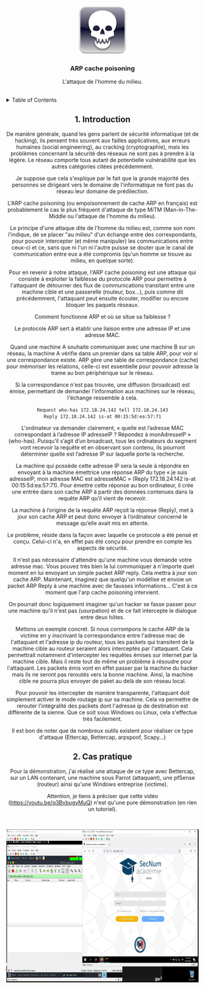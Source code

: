 <div id="top"></div>

<div align="center">
  <a href="https://github.com/franckferman/network-elements-synthesis">
    <img src="https://raw.githubusercontent.com/franckferman/network-elements-synthesis/main/img/skull.png" alt="Skull" width="128" height="128">
  </a>

<h3 align="center">ARP cache poisoning</h3>

  <p align="center">
    L'attaque de l'homme du milieu.
    <br/>
	<br/>
  </p>
</div>

<details>
  <summary>Table of Contents</summary>
  <ol>
	<li><a href="#1-introduction">Introduction</a></li>
    <li><a href="#2-demo">Démonstration</a></li>
  </ol>
</details>

<div align="center">
<h2>1. Introduction</h2>

<p>De manière générale, quand les gens parlent de sécurité informatique (et de hacking), ils pensent très souvent aux failles applicatives, aux erreurs humaines (social engineering), au cracking (cryptographie), mais les problèmes concernant la sécurité des réseaux ne sont pas à prendre à la légère. Le réseau comporte tous autant de potentielle vulnérabilité que les autres catégories citées précédemment.<br/>

Je suppose que cela s'explique par le fait que la grande majorité des personnes se dirigeant vers le domaine de l'informatique ne font pas du réseau leur domaine de prédilection.<br/>

L'ARP cache poisoning (ou empoisonnement de cache ARP en français) est probablement le cas le plus fréquent d'attaque de type MiTM (Man-in-The-Middle ou l'attaque de l'homme du milieu).<br/>

Le principe d'une attaque dite de l'homme du milieu est, comme son nom l'indique, de se placer "au milieu" d'un échange entre des correspondants, pour pouvoir intercepter (et même manipuler) les communications entre ceux-ci et ce, sans que ni l'un ni l'autre puisse se douter que le canal de communication entre eux a été compromis (qu'un homme se trouve au milieu, en quelque sorte).<br/> 

Pour en revenir à notre attaque, l'ARP cache poisoning est une attaque qui consiste à exploiter la faiblesse du protocole ARP pour permettre à l'attaquant de détourner des flux de communications transitant entre une machine cible et une passerelle (routeur, box...), puis comme dit précédemment, l'attaquant peut ensuite écouter, modifier ou encore bloquer les paquets réseaux.<br/>

<div align="center">
Comment fonctionne ARP et où se situe sa faiblesse ?<br/>

Le protocole ARP sert à établir une liaison entre une adresse IP et une adresse MAC.<br/>

Quand une machine A souhaite communiquer avec une machine B sur un réseau, la machine A vérifie dans un premier dans sa table ARP, pour voir si une correspondance existe. ARP gère une table de correspondance (cache) pour mémoriser les relations, celle-ci est essentielle pour pouvoir adresse la trame au bon périphérique sur le réseau.<br/>

Si la correspondance n'est pas trouvée, une diffusion (broadcast) est émise, permettant de demander l'information aux machines sur le réseau, l'échange ressemble à cela.

<code>Request who-has 172.18.24.142 tell 172.18.24.143</code><br/>
<code>Reply 172.18.24.142 is-at 00:15:5d:ea:57:71</code><br/>

L'ordinateur va demander clairement, « quelle est l’adresse MAC correspondant à l’adresse IP adresseIP ? Répondez à monAdresseIP » (who-has). Puisqu’il s’agit d’un broadcast, tous les ordinateurs du segment vont recevoir la requête et en observant son contenu, ils pourront déterminer quelle est l’adresse IP sur laquelle porte la recherche.<br/>

La machine qui possède cette adresse IP sera la seule à répondre en envoyant à la machine émettrice une réponse ARP du type « je suis adresseIP, mon adresse MAC est adresseMAC » (Reply 172.18.24.142 is-at 00:15:5d:ea:57:71). Pour émettre cette réponse au bon ordinateur, il crée une entrée dans son cache ARP à partir des données contenues dans la requête ARP qu’il vient de recevoir.<br/>

La machine à l’origine de la requête ARP reçoit la réponse (Reply), met à jour son cache ARP et peut donc envoyer à l’ordinateur concerné le message qu’elle avait mis en attente.<br/>

Le problème, réside dans la façon avec laquelle ce protocole a été pensé et conçu. Celui-ci n'a, en effet pas été conçu pour prendre en compte les aspects de sécurité.<br/>

Il n'est pas nécessaire d'attendre qu'une machine vous demande votre adresse mac. Vous pouvez très bien la lui communiquer à n'importe quel moment en lui envoyant un simple packet ARP reply. Cela mettra à jour son cache ARP. Maintenant, imaginez que quelqu'un modélise et envoie un packet ARP Reply à une machine avec de fausses informations... C'est à ce moment que l'arp cache poisoning intervient.<br/>

On pourrait donc logiquement imaginer qu'un hacker se fasse passer pour une machine qu'il n'est pas (usurpation) et de ce fait intercepte le dialogue entre deux hôtes.<br/>

Mettons un exemple concret. Si nous corrompons le cache ARP de la victime en y inscrivant la correspondance entre l'adresse mac de l'attaquant et l'adresse ip du routeur, tous les packets qui transitent de la machine cible au routeur seraient alors interceptés par l'attaquant. Cela permettrait notamment d'intercepter les requêtes émises sur internet par la machine cible. Mais il reste tout de même un problème à résoudre pour l'attaquant. Les packets émis vont en effet passer par la machine du hacker mais ils ne seront pas reroutés vers la bonne machine. Ainsi, la machine cible ne pourra plus envoyer de paket au delà de son réseau local.<br/> 

Pour pouvoir les intercepter de manière transparente, l'attaquant doit simplement activer le mode routage ip sur sa machine. Cela va permettre de rerouter l'intégralité des packets dont l'adresse ip de destination est différente de la sienne. Que ce soit sous Windows ou Linux, cela s'effectue très facilement.<br/>

Il est bon de noter que de nombreux outils existent pour réaliser ce type d'attaque (Ettercap, Bettercap, arpspoof, Scapy...)<br/>

<div align="center">
<h2>2. Cas pratique</h2>

<p>Pour la démonstration, j'ai réalisé une attaque de ce type avec Bettercap, sur un LAN contenant, une machine sous Parrot (attaquant), une pfSense (routeur) ainsi qu'une Windows entreprise (victime).<br/>

Attention, je tiens à préciser que cette vidéo (https://youtu.be/q3BvbugyMuQ) n'est qu'une pure démonstration (en rien un tutoriel).</p><br/>


<div align="center">
  <a href="https://youtu.be/q3BvbugyMuQ">
    <img src="https://raw.githubusercontent.com/franckferman/network-elements-synthesis/main/img/thumbnail-mitm_arp.png" alt="thumbnail-mitm_arp" width="700" height="400">
  </a>

<br/><br/>
